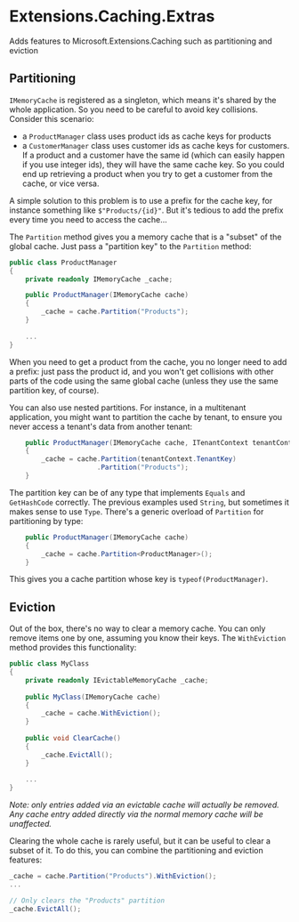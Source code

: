 # Extensions.Caching.Extras

Adds features to Microsoft.Extensions.Caching such as partitioning and eviction

## Partitioning

`IMemoryCache` is registered as a singleton, which means it's shared by the whole
application. So you need to be careful to avoid key collisions. Consider this scenario:
- a `ProductManager` class uses product ids as cache keys for products
- a `CustomerManager` class uses customer ids as cache keys for customers. If a product
and a customer have the same id (which can easily happen if you use integer ids), they
will have the same cache key. So you could end up retrieving a product when you try to
get a customer from the cache, or vice versa.

A simple solution to this problem is to use a prefix for the cache key, for instance
something like `$"Products/{id}"`. But it's tedious to add the prefix every time you
need to access the cache...

The `Partition` method gives you a memory cache that is a "subset" of the global
cache. Just pass a "partition key" to the `Partition` method:

```csharp
public class ProductManager
{
    private readonly IMemoryCache _cache;

    public ProductManager(IMemoryCache cache)
    {
        _cache = cache.Partition("Products");
    }
    
    ...
}
```
When you need to get a product from the cache, you no longer need to add a prefix:
just pass the product id, and you won't get collisions with other parts of the code
using the same global cache (unless they use the same partition key, of course).

You can also use nested partitions. For instance, in a multitenant application, you
might want to partition the cache by tenant, to ensure you never access a tenant's
data from another tenant:

```csharp
    public ProductManager(IMemoryCache cache, ITenantContext tenantContext)
    {
        _cache = cache.Partition(tenantContext.TenantKey)
                      .Partition("Products");
    }
```

The partition key can be of any type that implements `Equals` and `GetHashCode`
correctly. The previous examples used `String`, but sometimes it makes sense to
use `Type`. There's a generic overload of `Partition` for partitioning by
type:

```csharp
    public ProductManager(IMemoryCache cache)
    {
        _cache = cache.Partition<ProductManager>();
    }
```
This gives you a cache partition whose key is `typeof(ProductManager)`.

## Eviction

Out of the box, there's no way to clear a memory cache. You can only remove items one
by one, assuming you know their keys. The `WithEviction` method provides this
functionality:

```csharp
public class MyClass
{
    private readonly IEvictableMemoryCache _cache;
    
    public MyClass(IMemoryCache cache)
    {
        _cache = cache.WithEviction();
    }
    
    public void ClearCache()
    {
        _cache.EvictAll();
    }
    
    ...
}
```

*Note: only entries added via an evictable cache will actually be removed. Any cache
entry added directly via the normal memory cache will be unaffected.*

Clearing the whole cache is rarely useful, but it can be useful to clear a subset of
it. To do this, you can combine the partitioning and eviction features:

```csharp
_cache = cache.Partition("Products").WithEviction();
...

// Only clears the "Products" partition
_cache.EvictAll();
```